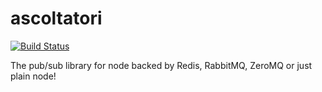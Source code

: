 ascoltatori
===========

[![Build
Status](https://travis-ci.org/mcollina/ascoltatori.png)](https://travis-ci.org/mcollina/ascoltatori)

The pub/sub library for node backed by Redis, RabbitMQ, ZeroMQ or just plain node!

